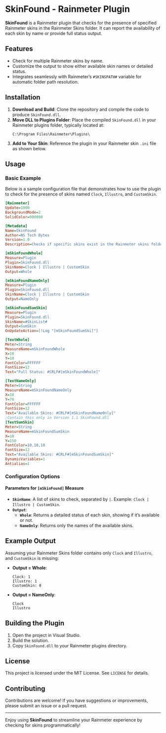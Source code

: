 
# SkinFound - Rainmeter Plugin

**SkinFound** is a Rainmeter plugin that checks for the presence of specified Rainmeter skins in the Rainmeter Skins folder. It can report the availability of each skin by name or provide full status output.

## Features

- Check for multiple Rainmeter skins by name.
- Customize the output to show either available skin names or detailed status.
- Integrates seamlessly with Rainmeter’s `#SKINSPATH#` variable for automatic folder path resolution.

## Installation

1. **Download and Build**: Clone the repository and compile the code to produce `SkinFound.dll`.
2. **Move DLL to Plugins Folder**: Place the compiled `SkinFound.dll` in your Rainmeter plugins folder, typically located at:
   ```
   C:\Program Files\Rainmeter\Plugins\
   ```
3. **Add to Your Skin**: Reference the plugin in your Rainmeter skin `.ini` file as shown below.

## Usage

### Basic Example

Below is a sample configuration file that demonstrates how to use the plugin to check for the presence of skins named `Clock`, `Illustro`, and `CustomSkin`.

```ini
[Rainmeter]
Update=1000
BackgroundMode=2
SolidColor=000000

[Metadata]
Name=SkinFound
Author=NS Tech Bytes
Version=1.0
Description=Checks if specific skins exist in the Rainmeter skins folder using the SkinFound plugin.

[mSkinFoundWhole]
Measure=Plugin
Plugin=SkinFound.dll
SkinName=Clock | Illustro | CustomSkin
Output=Whole

[mSkinFoundNameOnly]
Measure=Plugin
Plugin=SkinFound.dll
SkinName=Clock | Illustro | CustomSkin
Output=NameOnly

[mSkinFoundSumSkin]
Measure=Plugin
Plugin=SkinFound.dll
SkinName=#SkinList#
Output=SumSkin
OnUpdateAction=[!Log "[mSkinFoundSumSki]"]

[TextWhole]
Meter=String
MeasureName=mSkinFoundWhole
X=10
Y=10
FontColor=FFFFFF
FontSize=12
Text="Full Status: #CRLF#[mSkinFoundWhole]"

[TextNameOnly]
Meter=String
MeasureName=mSkinFoundNameOnly
X=10
Y=70
FontColor=FFFFFF
FontSize=12
Text="Available Skins: #CRLF#[mSkinFoundNameOnly]"
;Contain this only in Version 1.1 SkinFound.dll
[TextSumSkin]
Meter=String
MeasureName=mSkinFoundSumSkin
X=10
Y=150
FontColor=10,10,10
FontSize=12
Text="Available Skins: #CRLF#[mSkinFoundSumSkin]"
DynamicVariables=1
Antialias=1
```

### Configuration Options

#### Parameters for `[mSkinFound]` Measure

- **`SkinName`**: A list of skins to check, separated by `|`. Example: `Clock | Illustro | CustomSkin`.
- **`Output`**: 
  - **`Whole`**: Returns a detailed status of each skin, showing if it’s available or not.
  - **`NameOnly`**: Returns only the names of the available skins.

## Example Output

Assuming your Rainmeter Skins folder contains only `Clock` and `Illustro`, and `CustomSkin` is missing:

- **Output = Whole**:
  ```
  Clock: 1
  Illustro: 1
  CustomSkin: 0
  ```

- **Output = NameOnly**:
  ```
  Clock
  Illustro
  ```

## Building the Plugin

1. Open the project in Visual Studio.
2. Build the solution.
3. Copy `SkinFound.dll` to your Rainmeter plugins directory.

## License

This project is licensed under the MIT License. See `LICENSE` for details.

## Contributing

Contributions are welcome! If you have suggestions or improvements, please submit an issue or a pull request.

---

Enjoy using **SkinFound** to streamline your Rainmeter experience by checking for skins programmatically!
